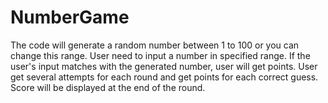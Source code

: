 # NumberGame
The code will generate a random number between 1 to 100 or you can change this range.
User need to input a number in specified range.
If the user's input matches with the generated number, user will get points.
User get several attempts for each round and get points for each correct guess.
Score will be displayed at the end of the round.
